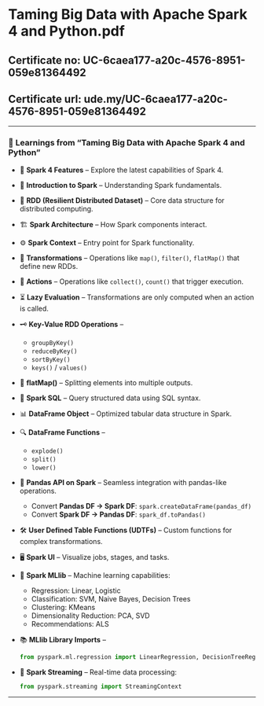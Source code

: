 # Taming Big Data with Apache Spark 4 and Python.pdf

## Certificate no: UC-6caea177-a20c-4576-8951-059e81364492
## Certificate url: ude.my/UC-6caea177-a20c-4576-8951-059e81364492

---

### 🌟 **Learnings from “Taming Big Data with Apache Spark 4 and Python”**

* 🚀 **Spark 4 Features** – Explore the latest capabilities of Spark 4.
* 📘 **Introduction to Spark** – Understanding Spark fundamentals.
* 🔹 **RDD (Resilient Distributed Dataset)** – Core data structure for distributed computing.
* 🏗️ **Spark Architecture** – How Spark components interact.
* ⚙️ **Spark Context** – Entry point for Spark functionality.
* 🔄 **Transformations** – Operations like `map()`, `filter()`, `flatMap()` that define new RDDs.
* 🎯 **Actions** – Operations like `collect()`, `count()` that trigger execution.
* ⏳ **Lazy Evaluation** – Transformations are only computed when an action is called.
* 🗝️ **Key-Value RDD Operations** –

  * `groupByKey()`
  * `reduceByKey()`
  * `sortByKey()`
  * `keys()` / `values()`
* 🧩 **flatMap()** – Splitting elements into multiple outputs.
* 🧮 **Spark SQL** – Query structured data using SQL syntax.
* 📊 **DataFrame Object** – Optimized tabular data structure in Spark.
* 🔍 **DataFrame Functions** –

  * `explode()`
  * `split()`
  * `lower()`
* 🐼 **Pandas API on Spark** – Seamless integration with pandas-like operations.

  * Convert **Pandas DF → Spark DF**: `spark.createDataFrame(pandas_df)`
  * Convert **Spark DF → Pandas DF**: `spark_df.toPandas()`
* 🛠️ **User Defined Table Functions (UDTFs)** – Custom functions for complex transformations.
* 🖥️ **Spark UI** – Visualize jobs, stages, and tasks.
* 🤖 **Spark MLlib** – Machine learning capabilities:

  * Regression: Linear, Logistic
  * Classification: SVM, Naive Bayes, Decision Trees
  * Clustering: KMeans
  * Dimensionality Reduction: PCA, SVD
  * Recommendations: ALS
* 📚 **MLlib Library Imports** –

  ```python
  from pyspark.ml.regression import LinearRegression, DecisionTreeRegressor
  ```
* 🌊 **Spark Streaming** – Real-time data processing:

  ```python
  from pyspark.streaming import StreamingContext
  ```

---
